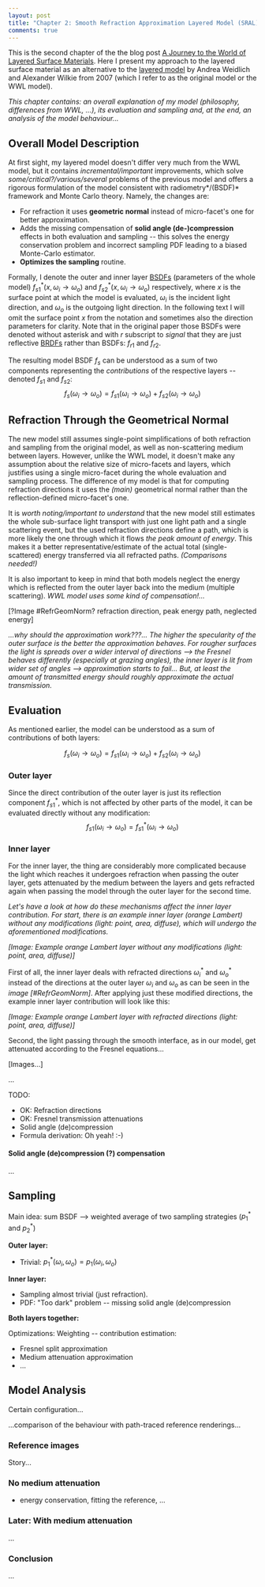 ```yaml
---
layout: post
title: "Chapter 2: Smooth Refraction Approximation Layered Model (SRAL)"
comments: true
---
```


This is the second chapter of the the blog post [A Journey to the World of Layered Surface Materials](a-journey-to-the-world-of-layered-surface-materials.html). Here I present my approach to the layered surface material as an alternative to the [layered model](https://www.cg.tuwien.ac.at/research/publications/2007/weidlich_2007_almfs/) by Andrea Weidlich and Alexander Wilkie from 2007 (which I refer to as the original model or the WWL model).

*This chapter contains: an overall explanation of my model (philosophy, differences from WWL, ...), its evaluation and sampling and, at the end, an analysis of the model behaviour...*

## Overall Model Description

At first sight, my layered model doesn't differ very much from the WWL model, but it contains *incremental/important* improvements, which solve *some/critical?/various/several* problems of the previous model and offers a rigorous formulation of the model consistent with radiometry*/(BSDF)* framework and Monte Carlo theory. Namely, the changes are:

- For refraction it uses **geometric normal** instead of micro-facet's one for better approximation.
- Adds the missing compensation of **solid angle (de-)compression** effects in both evaluation and sampling -- this solves the energy conservation problem and incorrect sampling PDF leading to a biased Monte-Carlo estimator.
- **Optimizes the sampling** routine.

Formally, I denote the outer and inner layer [BSDFs](https://en.wikipedia.org/wiki/Bidirectional_scattering_distribution_function) (parameters of the whole model) $f_{s1}^{\ast}\left(x,\omega_{i}\rightarrow\omega_{o}\right)$ and $f_{s2}^{\ast}\left(x,\omega_{i}\rightarrow\omega_{o}\right)$ respectively, where $x$ is the surface point at which the model is evaluated, $\omega_{i}$ is the incident light direction, and $\omega_{o}$ is the outgoing light direction. In the following text I will omit the surface point $x$ from the notation and sometimes also the direction parameters for clarity. Note that in the original paper those BSDFs were denoted without asterisk and with $r$ subscript to *signal* that they are just reflective [BRDFs](https://en.wikipedia.org/wiki/Bidirectional_reflectance_distribution_function) rather than BSDFs: $f_{r1}$ and $f_{r2}$.

The resulting model BSDF $f_{s}$ can be understood as a sum of two components representing the *contributions* of the respective layers -- denoted $f_{s1}$ and $f_{s2}$:
$$
f_{s}\left(\omega_{i}\rightarrow\omega_{o}\right) = f_{s1}\left(\omega_{i}\rightarrow\omega_{o}\right) + f_{s2}\left(\omega_{i}\rightarrow\omega_{o}\right)
$$

## Refraction Through the Geometrical Normal

The new model still assumes single-point simplifications of both refraction and sampling from the original model, as well as non-scattering medium between layers. However, unlike the WWL model, it doesn't make any assumption about the relative size of micro-facets and layers, which justifies using a single micro-facet during the whole evaluation and sampling process. The difference of my model is that for computing refraction directions it uses the *(main)* geometrical normal rather than the reflection-defined micro-facet's one.

It is *worth noting/important to understand* that the new model still estimates the whole sub-surface light transport with just one light path and a single scattering event, but the used refraction directions define a path, which is more likely the one through which it flows *the peak amount of energy*. This makes it a better representative/estimate of the actual total (single-scattered) energy transferred via all refracted paths. *(Comparisons needed!)*

It is also important to keep in mind that both models neglect the energy which is reflected from the outer layer back into the medium (multiple scattering). *WWL model uses some kind of compensation!...*

[?Image #RefrGeomNorm? refraction direction, peak energy path, neglected energy]

*...why should the approximation work???... The higher the specularity of the outer surface is the better the approximation behaves. For rougher surfaces the light is spreads over a wider interval of directions --> the Fresnel behaves differently (especially at grazing angles), the inner layer is lit from wider set of angles --> approximation starts to fail... But, at least the amount of transmitted energy should roughly approximate the actual transmission.*

## Evaluation

As mentioned earlier, the model can be understood as a sum of contributions of both layers:

$$
f_{s}\left(\omega_{i}\rightarrow\omega_{o}\right) = f_{s1}\left(\omega_{i}\rightarrow\omega_{o}\right) + f_{s2}\left(\omega_{i}\rightarrow\omega_{o}\right)
$$

### Outer layer

Since the direct contribution of the outer layer is just its reflection component $f_{s1}^{\ast}$, which is not affected by other parts of the model, it can be evaluated directly without any modification:
$$
f_{s1}\left(\omega_{i}\rightarrow\omega_{o}\right) = f_{s1}^{\ast}\left(\omega_{i}\rightarrow\omega_{o}\right)
$$

### Inner layer

For the inner layer, the thing are considerably more complicated because the light which reaches it undergoes refraction when passing the outer layer, gets attenuated by the medium between the layers and gets refracted again when passing the model through the outer layer for the second time.

*Let's have a look at how do these mechanisms affect the inner layer contribution. For start, there is an example inner layer (orange Lambert) without any modifications (light: point, area, diffuse), which will undergo the aforementioned modifications.*

*[Image: Example orange Lambert layer without any modifications (light: point, area, diffuse)]*

First of all, the inner layer deals with refracted directions $\omega_{i}^{\ast}$ and $\omega_{o}^{\ast}$ instead of the directions at the outer layer $\omega_{i}$ and $\omega_{o}$ as can be seen in the *image [#RefrGeomNorm]*. After applying just these modified directions, the example inner layer contribution will look like this:

*[Image: Example orange Lambert layer with refracted directions (light: point, area, diffuse)]*

Second, the light passing through the smooth interface, as in our model, get attenuated according to the Fresnel equations...

[Images...]

...

TODO:

- OK: Refraction directions
- OK: Fresnel transmission attenuations
- Solid angle (de)compression
- Formula derivation: Oh yeah! :-)

#### Solid angle (de)compression (?) compensation

...

## Sampling

Main idea: sum BSDF --> weighted average of two sampling strategies ($p^{\ast}_1$ and $p^{\ast}_2$)

**Outer layer:**

- Trivial: $p^{\ast}_1\left(\omega_{i}, \omega_{o}\right) = p_1\left(\omega_{i}, \omega_{o}\right)$

**Inner layer:**

- Sampling almost trivial (just refraction).
- PDF: "Too dark" problem -- missing solid angle (de)compression

**Both layers together:**

Optimizations: Weighting -- contribution estimation: 

- Fresnel split approximation
- Medium attenuation approximation
- ...

## Model Analysis

Certain configuration...

...comparison of the behaviour with path-traced reference renderings...

### Reference images

Story...

### No medium attenuation

- energy conservation, fitting the reference, ...

### Later: With medium attenuation

...

### Conclusion

...
